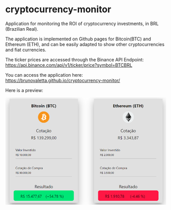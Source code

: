 # cryptocurrency-monitor
Application for monitoring the ROI of cryptocurrency investments, in BRL (Brazilian Real).

The application is implemented on Github pages for Bitcoin(BTC) and Ethereum (ETH), and can be easily adapted to show other cryptocurrencies and fiat currencies.

The ticker prices are accessed through the Binance API Endpoint: https://api.binance.com/api/v1/ticker/price?symbol=BTCBRL

You can access the application here: https://brunovaletta.github.io/cryptocurrency-monitor/

Here is a preview: 

<img src="./img/preview.png"/>
